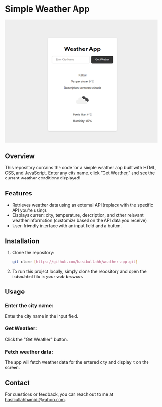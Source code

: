 # Simple Weather App

![Project Screenshot](https://github.com/hasibullahh/weather-app/blob/main/img/weather-app.png)

## Overview

This repository contains the code for a simple weather app built with HTML, CSS, and JavaScript. Enter any city name, click "Get Weather," and see the current weather conditions displayed!

## Features

- Retrieves weather data using an external API (replace with the specific API you're using).
- Displays current city, temperature, description, and other relevant weather information (customize based on the API data you receive).
- User-friendly interface with an input field and a button.
  
## Installation

1. Clone the repository:

   ```bash
   git clone [https://github.com/hasibullahh/weather-app.git]

2. To run this project locally, simply clone the repository and open the index.html file in your web browser.
   
## Usage

### Enter the city name: 
Enter the city name in the input field.
### Get Weather: 
Click the "Get Weather" button.
### Fetch weather data: 
The app will fetch weather data for the entered city and display it on the screen.

## Contact

For questions or feedback, you can reach out to me at hasibullahhamidi@yahoo.com.
